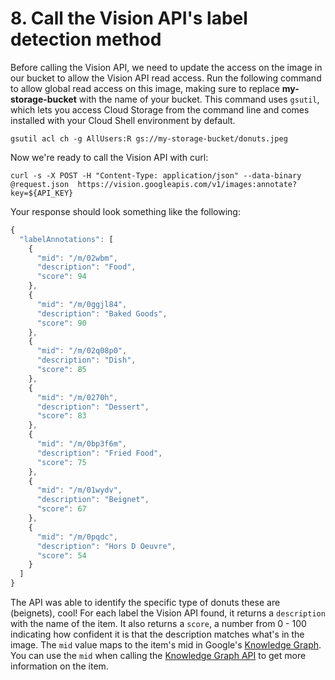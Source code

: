 # 8. Call the Vision API's label detection method

Before calling the Vision API, we need to update the access on the image in our bucket to allow the Vision API read access. Run the following command to allow global read access on this image, making sure to replace **my-storage-bucket** with the name of your bucket. This command uses `gsutil`, which lets you access Cloud Storage from the command line and comes installed with your Cloud Shell environment by default.

```
gsutil acl ch -g AllUsers:R gs://my-storage-bucket/donuts.jpeg
```

Now we're ready to call the Vision API with curl:

```
curl -s -X POST -H "Content-Type: application/json" --data-binary @request.json  https://vision.googleapis.com/v1/images:annotate?key=${API_KEY}
```

Your response should look something like the following:

```javascript
{
  "labelAnnotations": [
    {
      "mid": "/m/02wbm",
      "description": "Food",
      "score": 94
    },
    {
      "mid": "/m/0ggjl84",
      "description": "Baked Goods",
      "score": 90
    },
    {
      "mid": "/m/02q08p0",
      "description": "Dish",
      "score": 85
    },
    {
      "mid": "/m/0270h",
      "description": "Dessert",
      "score": 83
    },
    {
      "mid": "/m/0bp3f6m",
      "description": "Fried Food",
      "score": 75
    },
    {
      "mid": "/m/01wydv",
      "description": "Beignet",
      "score": 67
    },
    {
      "mid": "/m/0pqdc",
      "description": "Hors D Oeuvre",
      "score": 54
    }
  ]
}
```

The API was able to identify the specific type of donuts these are (beignets), cool! For each label the Vision API found, it returns a `description` with the name of the item. It also returns a `score`, a number from 0 - 100 indicating how confident it is that the description matches what's in the image. The `mid` value maps to the item's mid in Google's [Knowledge Graph](https://www.google.com/intl/bn/insidesearch/features/search/knowledge.html). You can use the `mid` when calling the [Knowledge Graph API](https://developers.google.com/knowledge-graph/) to get more information on the item.
